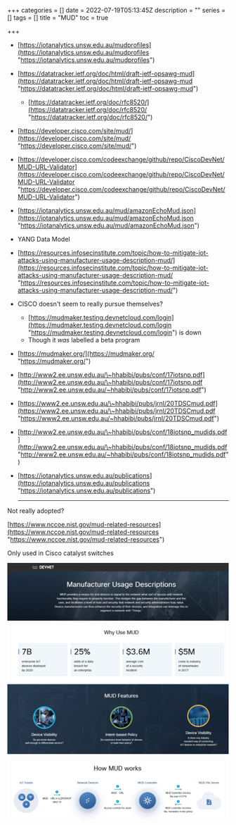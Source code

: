 +++
categories = []
date = 2022-07-19T05:13:45Z
description = ""
series = []
tags = []
title = "MUD"
toc = true

+++
* [https://iotanalytics.unsw.edu.au/mudprofiles](https://iotanalytics.unsw.edu.au/mudprofiles "https://iotanalytics.unsw.edu.au/mudprofiles")
* [https://datatracker.ietf.org/doc/html/draft-ietf-opsawg-mud](https://datatracker.ietf.org/doc/html/draft-ietf-opsawg-mud "https://datatracker.ietf.org/doc/html/draft-ietf-opsawg-mud")
  * [https://datatracker.ietf.org/doc/rfc8520/](https://datatracker.ietf.org/doc/rfc8520/ "https://datatracker.ietf.org/doc/rfc8520/")
* [https://developer.cisco.com/site/mud/](https://developer.cisco.com/site/mud/ "https://developer.cisco.com/site/mud/")
* [https://developer.cisco.com/codeexchange/github/repo/CiscoDevNet/MUD-URL-Validator](https://developer.cisco.com/codeexchange/github/repo/CiscoDevNet/MUD-URL-Validator "https://developer.cisco.com/codeexchange/github/repo/CiscoDevNet/MUD-URL-Validator")
* [https://iotanalytics.unsw.edu.au/mud/amazonEchoMud.json](https://iotanalytics.unsw.edu.au/mud/amazonEchoMud.json "https://iotanalytics.unsw.edu.au/mud/amazonEchoMud.json")
* YANG Data Model
* [https://resources.infosecinstitute.com/topic/how-to-mitigate-iot-attacks-using-manufacturer-usage-description-mud/](https://resources.infosecinstitute.com/topic/how-to-mitigate-iot-attacks-using-manufacturer-usage-description-mud/ "https://resources.infosecinstitute.com/topic/how-to-mitigate-iot-attacks-using-manufacturer-usage-description-mud/")
* CISCO doesn't seem to really pursue themselves?
  * [https://mudmaker.testing.devnetcloud.com/login](https://mudmaker.testing.devnetcloud.com/login "https://mudmaker.testing.devnetcloud.com/login") is down
  * Though it _was_ labelled a beta program
* [https://mudmaker.org/](https://mudmaker.org/ "https://mudmaker.org/")
* [http://www2.ee.unsw.edu.au/\~hhabibi/pubs/conf/17iotsnp.pdf](http://www2.ee.unsw.edu.au/\~hhabibi/pubs/conf/17iotsnp.pdf "http://www2.ee.unsw.edu.au/~hhabibi/pubs/conf/17iotsnp.pdf")
* [https://www2.ee.unsw.edu.au/\~hhabibi/pubs/jrnl/20TDSCmud.pdf](https://www2.ee.unsw.edu.au/\~hhabibi/pubs/jrnl/20TDSCmud.pdf "https://www2.ee.unsw.edu.au/~hhabibi/pubs/jrnl/20TDSCmud.pdf")
* [http://www2.ee.unsw.edu.au/\~hhabibi/pubs/conf/18iotsnp_mudids.pdf](http://www2.ee.unsw.edu.au/\~hhabibi/pubs/conf/18iotsnp_mudids.pdf "http://www2.ee.unsw.edu.au/~hhabibi/pubs/conf/18iotsnp_mudids.pdf")
* [https://iotanalytics.unsw.edu.au/publications](https://iotanalytics.unsw.edu.au/publications "https://iotanalytics.unsw.edu.au/publications")

  ***

Not really adopted?

[https://www.nccoe.nist.gov/mud-related-resources](https://www.nccoe.nist.gov/mud-related-resources "https://www.nccoe.nist.gov/mud-related-resources")

Only used in Cisco catalyst switches

![](/uploads/20220725-snipaste_2022-07-26_07-26-49.jpg)

![](/uploads/20220725-snipaste_2022-07-26_07-37-41.jpg)